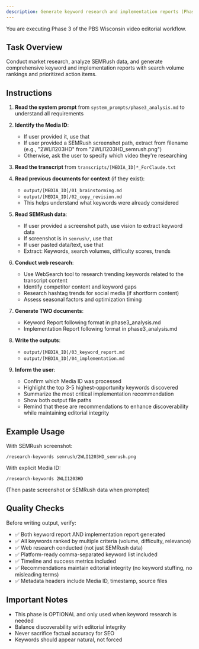 ```yaml
---
description: Generate keyword research and implementation reports (Phase 3)
---
```


You are executing Phase 3 of the PBS Wisconsin video editorial workflow.

## Task Overview

Conduct market research, analyze SEMRush data, and generate comprehensive keyword and implementation reports with search volume rankings and prioritized action items.

## Instructions

1. **Read the system prompt** from `system_prompts/phase3_analysis.md` to understand all requirements

2. **Identify the Media ID**:
   - If user provided it, use that
   - If user provided a SEMRush screenshot path, extract from filename (e.g., "2WLI1203HD" from "2WLI1203HD_semrush.png")
   - Otherwise, ask the user to specify which video they're researching

3. **Read the transcript** from `transcripts/[MEDIA_ID]*_ForClaude.txt`

4. **Read previous documents for context** (if they exist):
   - `output/[MEDIA_ID]/01_brainstorming.md`
   - `output/[MEDIA_ID]/02_copy_revision.md`
   - This helps understand what keywords were already considered

5. **Read SEMRush data**:
   - If user provided a screenshot path, use vision to extract keyword data
   - If screenshot is in `semrush/`, use that
   - If user pasted data/text, use that
   - Extract: Keywords, search volumes, difficulty scores, trends

6. **Conduct web research**:
   - Use WebSearch tool to research trending keywords related to the transcript content
   - Identify competitor content and keyword gaps
   - Research hashtag trends for social media (if shortform content)
   - Assess seasonal factors and optimization timing

7. **Generate TWO documents**:
   - Keyword Report following format in phase3_analysis.md
   - Implementation Report following format in phase3_analysis.md

8. **Write the outputs**:
   - `output/[MEDIA_ID]/03_keyword_report.md`
   - `output/[MEDIA_ID]/04_implementation.md`

9. **Inform the user**:
   - Confirm which Media ID was processed
   - Highlight the top 3-5 highest-opportunity keywords discovered
   - Summarize the most critical implementation recommendation
   - Show both output file paths
   - Remind that these are recommendations to enhance discoverability while maintaining editorial integrity

## Example Usage

With SEMRush screenshot:
```
/research-keywords semrush/2WLI1203HD_semrush.png
```

With explicit Media ID:
```
/research-keywords 2WLI1203HD
```
(Then paste screenshot or SEMRush data when prompted)

## Quality Checks

Before writing output, verify:
- ✅ Both keyword report AND implementation report generated
- ✅ All keywords ranked by multiple criteria (volume, difficulty, relevance)
- ✅ Web research conducted (not just SEMRush data)
- ✅ Platform-ready comma-separated keyword list included
- ✅ Timeline and success metrics included
- ✅ Recommendations maintain editorial integrity (no keyword stuffing, no misleading terms)
- ✅ Metadata headers include Media ID, timestamp, source files

## Important Notes

- This phase is OPTIONAL and only used when keyword research is needed
- Balance discoverability with editorial integrity
- Never sacrifice factual accuracy for SEO
- Keywords should appear natural, not forced
